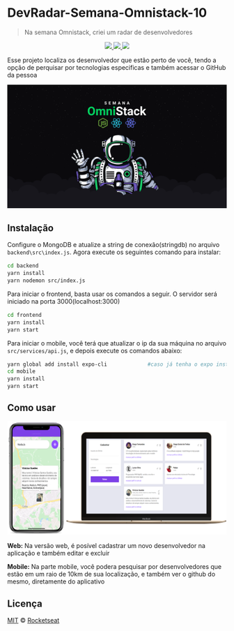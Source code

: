  # DevRadar-Semana-Omnistack-10
> Na semana Omnistack, criei um radar de desenvolvedores

<p align="center">
  <a aria-label="Versão do Node" href="https://github.com/nodejs/node/blob/master/doc/changelogs/CHANGELOG_V12.md#12.14.1">
    <img src="https://img.shields.io/badge/node.js@lts-12.14.1-informational?logo=Node.JS"></img>
  </a>
  <a aria-label="Versão do React" href="https://github.com/facebook/react/blob/master/CHANGELOG.md#16120-november-14-2019">
    <img src="https://img.shields.io/badge/react-16.12.0-informational?logo=react"></img>
  </a>
  <a aria-label="Versão do Expo" href="https://www.npmjs.com/package/expo-cli/v/3.11.5">
    <img src="https://img.shields.io/badge/expo--CLI-3.11.5-informational?logo=expo"></img>
  </a>
</p>



Esse projeto localiza os desenvolvedor que estão perto de você, tendo a opção de perquisar por tecnologias especificas e também acessar o GitHub da pessoa

![](./static/omnistack.png)

## Instalação
Configure o MongoDB e atualize a string de conexão(stringdb) no arquivo `backend\src\index.js`. Agora execute os seguintes comando para instalar:
```bash
cd backend
yarn install
yarn nodemon src/index.js
```
Para iniciar o frontend, basta usar os comandos a seguir. O servidor será iniciado na porta 3000(localhost:3000)
```bash
cd frontend
yarn install
yarn start
```

Para iniciar o mobile, você terá que atualizar o ip da sua máquina no arquivo `src/services/api.js`, e depois execute os comandos abaixo:
```bash
yarn global add install expo-cli             #caso já tenha o expo instalado no seu pc, não use esse comando
cd mobile
yarn install
yarn start
```

## Como usar

![](./static/devradar.png)

**Web:**
Na versão web, é posível cadastrar um novo desenvolvedor na aplicação e também editar e excluir

**Mobile:**
Na parte mobile, você podera pesquisar por desenvolvedores que estão em um raio de 10km de sua localização, e também ver o github do mesmo, diretamente do aplicativo


## Licença

[MIT](./LICENSE) &copy; [Rocketseat](https://rocketseat.com.br/)
